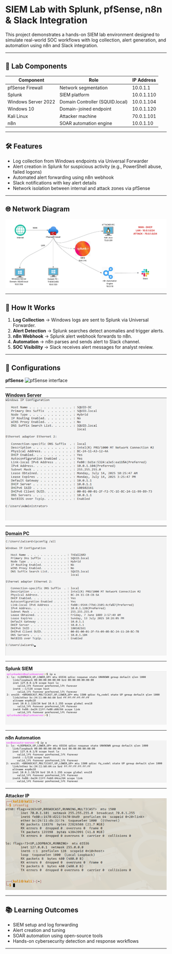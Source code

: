# SIEM Lab with Splunk, pfSense, n8n & Slack Integration

This project demonstrates a hands-on SIEM lab environment designed to simulate real-world SOC workflows with log collection, alert generation, and automation using n8n and Slack integration.

---

## 🔧 Lab Components

| Component            | Role                           | IP Address     |
|--------------------- |------------------------------- |----------------|
| pfSense Firewall     | Network segmentation           | 10.0.1.1       |
| Splunk               | SIEM platform                  | 10.0.1.110     |
| Windows Server 2022  | Domain Controller (SQUID.local)| 10.0.1.104     |
| Windows 10           | Domain-joined endpoint         | 10.0.1.120     |
| Kali Linux           | Attacker machine               | 70.0.1.101     |
| n8n                  | SOAR automation engine         | 10.0.1.10      |

---

## 🛠️ Features

- Log collection from Windows endpoints via Universal Forwarder
- Alert creation in Splunk for suspicious activity (e.g., PowerShell abuse, failed logons)
- Automated alert forwarding using n8n webhook
- Slack notifications with key alert details
- Network isolation between internal and attack zones via pfSense

---

## 🌐 Network Diagram

![SIEM Lab Diagram](screenshots/SIEM%20Automation%20LAB.jpeg)

---

## 🚀 How It Works

1. **Log Collection** → Windows logs are sent to Splunk via Universal Forwarder.
2. **Alert Detection** → Splunk searches detect anomalies and trigger alerts.
3. **n8n Webhook** → Splunk alert webhook forwards to n8n.
4. **Automation** → n8n parses and sends alert to Slack channel.
5. **SOC Visibility** → Slack receives alert messages for analyst review.

---

## 📁 Configurations
**pfSense**
![pfSense interface](screenshots/.png)

---

**Windows Server**
![Domain Controller](screenshots/Windows%20Server.png)

---

**Domain PC**
![Domain PC](screenshots/windows10ip.png)

---

**Splunk SIEM**
![Splunk](screenshots/Splunkip.png)

---

**n8n Automation**
![n8n](screenshots/n8nip.png)

---

**Attacker IP**
![AttackPC](screenshots/kaliip.png)



---

## 📚 Learning Outcomes

- SIEM setup and log forwarding
- Alert creation and tuning
- SOAR automation using open-source tools
- Hands-on cybersecurity detection and response workflows

---
